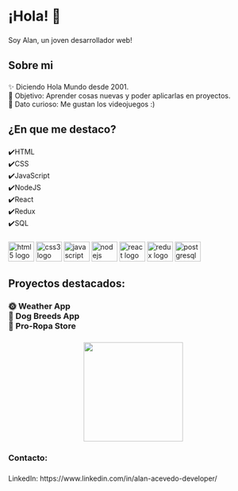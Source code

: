 <h1 align="left">¡Hola! 👋</h1>

###

<p align="left">Soy Alan, un joven desarrollador web!</p>

###

<h2 align="left">Sobre mi</h2>

###

<p align="left">✨ Diciendo Hola Mundo desde 2001.<br>🎯 Objetivo: Aprender cosas nuevas y poder aplicarlas en proyectos.<br>🎲 Dato curioso: Me gustan los videojuegos :)</p>

###

<h2 align="left">¿En que me destaco?</h2>

###

<p align="left">✔️HTML<br>✔️CSS<br>✔️JavaScript<br>✔️NodeJS<br>✔️React<br>✔️Redux<br>✔️SQL</p>

###

<div align="left">
  <img src="https://cdn.jsdelivr.net/gh/devicons/devicon/icons/html5/html5-original.svg" height="40" width="52" alt="html5 logo"  />
  <img src="https://cdn.jsdelivr.net/gh/devicons/devicon/icons/css3/css3-original.svg" height="40" width="52" alt="css3 logo"  />
  <img src="https://cdn.jsdelivr.net/gh/devicons/devicon/icons/javascript/javascript-original.svg" height="40" width="52" alt="javascript logo"  />
  <img src="https://cdn.jsdelivr.net/gh/devicons/devicon/icons/nodejs/nodejs-original.svg" height="40" width="52" alt="nodejs logo"  />
  <img src="https://cdn.jsdelivr.net/gh/devicons/devicon/icons/react/react-original.svg" height="40" width="52" alt="react logo"  />
  <img src="https://cdn.jsdelivr.net/gh/devicons/devicon/icons/redux/redux-original.svg" height="40" width="52" alt="redux logo"  />
  <img src="https://cdn.jsdelivr.net/gh/devicons/devicon/icons/postgresql/postgresql-original.svg" height="40" width="52" alt="postgresql logo"  />
</div>

###

<h2 align="left">Proyectos destacados:</h2>

###

<h3 align="left">🌞 Weather App<br>🐶 Dog Breeds App<br>👕 Pro-Ropa Store</h3>

###

<div align="center">
  <img height="200" src="https://i.pinimg.com/originals/e4/26/70/e426702edf874b181aced1e2fa5c6cde.gif"  />
</div>

###

<h3 align="left">Contacto:</h3>

###

<p align="left">LinkedIn: https://www.linkedin.com/in/alan-acevedo-developer/</p>

###
